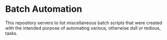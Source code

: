 # Batch Automation

This repository servers to list miscellaneous batch scripts that were created with the intended purpose of automating various, otherwise dull or tedious, tasks.
